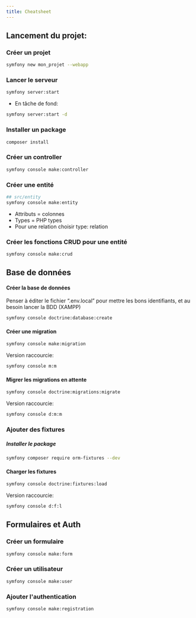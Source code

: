```yaml
---
title: Cheatsheet
---
```


## Lancement du projet:

### Créer un projet
```bash
symfony new mon_projet --webapp
```


### Lancer le serveur
```bash
symfony server:start  
```

- En tâche de fond:
```bash
symfony server:start -d
```

### Installer un package
```sh
composer install  
```


### Créer un controller
```bash
symfony console make:controller
```

### Créer une entité

```bash
## src/entity
symfony console make:entity
```

- Attributs = colonnes
- Types = PHP types
- Pour une relation choisir type: relation

### Créer les fonctions CRUD pour une entité
```sh
symfony console make:crud
```

## Base de données

#### Créer la base de données
Penser à éditer le fichier “.env.local” pour mettre les bons identifiants, et au besoin lancer la BDD (XAMPP)

```bash
symfony console doctrine:database:create
```

#### Créer une migration
```bash
symfony console make:migration
```
Version raccourcie:
```bash
symfony console m:m
```

#### Migrer les migrations en attente
```sh
symfony console doctrine:migrations:migrate
```
Version raccourcie:
```sh
symfony console d:m:m
```




### Ajouter des fixtures
##### Installer le package
```sh
symfony composer require orm-fixtures --dev
```

#### Charger les fixtures
```sh
symfony console doctrine:fixtures:load
```
Version raccourcie:
```sh
symfony console d:f:l
```

## Formulaires et Auth

### Créer un formulaire

```sh
symfony console make:form
```

### Créer un utilisateur

```sh
symfony console make:user
```

### Ajouter l'authentication

```sh
symfony console make:registration
```